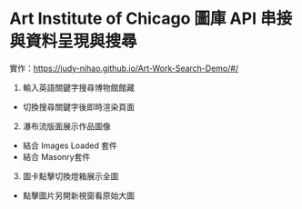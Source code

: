 # Art Institute of Chicago 圖庫 API 串接與資料呈現與搜尋

實作：https://judy-nihao.github.io/Art-Work-Search-Demo/#/

1. 輸入英語關鍵字搜尋博物館館藏
- 切換搜尋關鍵字後即時渲染頁面

2. 瀑布流版面展示作品圖像
- 結合 Images Loaded 套件
- 結合 Masonry套件

3. 圖卡點擊切換燈箱展示全圖
- 點擊圖片另開新視窗看原始大圖